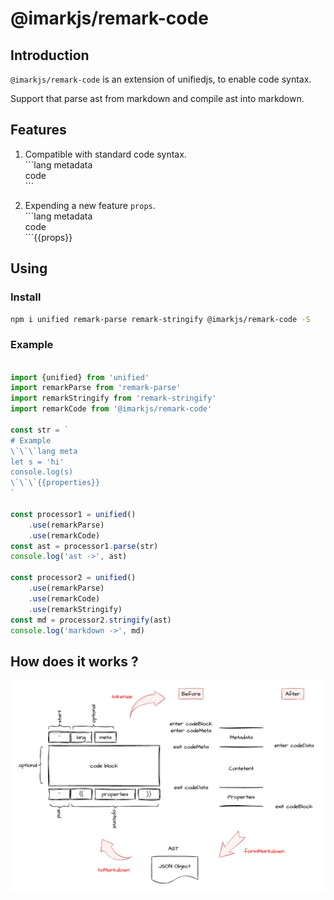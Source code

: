 # @imarkjs/remark-code

## Introduction

`@imarkjs/remark-code` is an extension of unifiedjs, to enable code syntax.

Support that parse ast from markdown and compile ast into markdown.

## Features

1. Compatible with standard code syntax.
    <br/>
    \`\`\`lang metadata <br/>
    code <br/>
    \`\`\`<br/>

2. Expending a new feature `props`.
    <br/>
    \`\`\`lang metadata <br/>
    code <br/>
    \`\`\`{{props}} <br/>

## Using

### Install

```bash
npm i unified remark-parse remark-stringify @imarkjs/remark-code -S
```

### Example

```javascript

import {unified} from 'unified'
import remarkParse from 'remark-parse'
import remarkStringify from 'remark-stringify'
import remarkCode from '@imarkjs/remark-code'

const str = `
# Example
\`\`\`lang meta
let s = 'hi'
console.log(s)
\`\`\`{{properties}}
`

const processor1 = unified()
    .use(remarkParse)
    .use(remarkCode)
const ast = processor1.parse(str)
console.log('ast ->', ast)

const processor2 = unified()
    .use(remarkParse)
    .use(remarkCode)
    .use(remarkStringify)
const md = processor2.stringify(ast)
console.log('markdown ->', md)

```

## How does it works ?

![How does it works?](./readme.png)